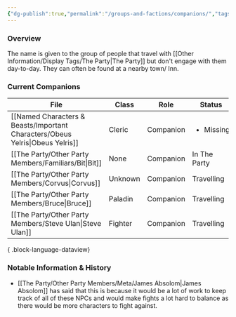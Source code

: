 ```yaml
---
{"dg-publish":true,"permalink":"/groups-and-factions/companions/","tags":["NPC","Groups"],"updated":"2025-04-26T18:38:52.033+01:00"}
---
```


### Overview
The name is given to the group of people that travel with [[Other Information/Display Tags/The Party\|The Party]] but don't engage with them day-to-day. They can often be found at a nearby town/ Inn.

### Current Companions
| File                                                                             | Class   | Role      | Status                    |
| -------------------------------------------------------------------------------- | ------- | --------- | ------------------------- |
| [[Named Characters & Beasts/Important Characters/Obeus Yelris\|Obeus Yelris]] | Cleric  | Companion | <ul><li>Missing</li></ul> |
| [[The Party/Other Party Members/Familiars/Bit\|Bit]]                          | None    | Companion | In The Party              |
| [[The Party/Other Party Members/Corvus\|Corvus]]                              | Unknown | Companion | Travelling                |
| [[The Party/Other Party Members/Bruce\|Bruce]]                                | Paladin | Companion | Travelling                |
| [[The Party/Other Party Members/Steve Ulan\|Steve Ulan]]                      | Fighter | Companion | Travelling                |

{ .block-language-dataview}

### Notable Information & History 
- [[The Party/Other Party Members/Meta/James Absolom\|James Absolom]] has said that this is because it would be a lot of work to keep track of all of these NPCs and would make fights a lot hard to balance as there would be more characters to fight against. 